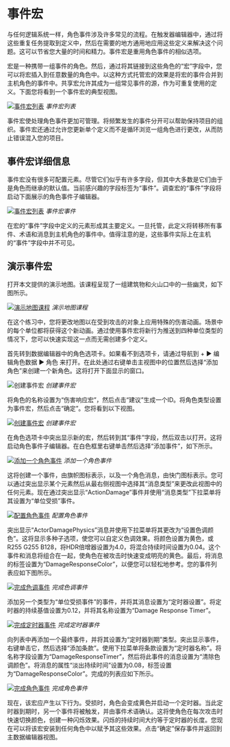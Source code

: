 # 事件宏

与任何逻辑系统一样，角色事件涉及许多常见的流程。在触发器编辑器中，通过将这些重复任务提取到定义中，然后在需要的地方通用地应用这些定义来解决这个问题。这可以节省您大量的时间和精力。事件宏是重用角色事件的相似选项。

宏是一种携带一组事件的角色。然后，通过将其链接到这些角色的“宏”字段中，您可以将宏插入到任意数量的角色中。以这种方式托管宏的效果是将宏的事件合并到主机角色的事件中。共享宏允许其成为一组常见事件的源，作为可重复使用的定义。下面您将看到一个事件宏的典型视图。

[![事件宏列表](./resources/065_Event_Macros1.png)](./resources/065_Event_Macros1.png)
*事件宏列表*

事件宏使处理角色事件更加可管理。将频繁发生的事件分开可以帮助保持项目的组织。事件宏还通过允许您更新单个定义而不是循环浏览一组角色进行更改，从而防止错误混入您的项目。

## 事件宏详细信息

事件宏没有很多可配置元素。尽管它们似乎有许多字段，但其中大多数是它们由于是角色而继承的默认值。当前感兴趣的字段标签为“事件”。调查宏的“事件”字段将启动下面展示的角色事件子编辑器。

[![事件宏列表](./resources/065_Event_Macros2.png)](./resources/065_Event_Macros2.png)
*事件宏事件*

在宏的“事件”字段中定义的元素形成其主要定义。一旦托管，此定义将转移所有事件、术语和消息到主机角色的事件中。值得注意的是，这些事件实际上在主机的“事件”字段中并不可见。

## 演示事件宏

打开本文提供的演示地图。该课程呈现了一组建筑物和火山口中的一些幽灵，如下图所示。

[![演示地图课程](./resources/065_Event_Macros3.png)](./resources/065_Event_Macros3.png)
*演示地图课程*

在这个练习中，您将更改地图以在受到攻击的对象上应用特殊的伤害动画。场景中的每个单位都将获得这个新动画。通过使用事件宏将新行为推送到四种单位类型的情况下，您可以快速实现这一点而无需创建多个定义。

首先转到数据编辑器中的角色选项卡。如果看不到选项卡，请通过导航到 + ▶︎ 编辑角色数据 ▶︎ 角色 来打开。在此处通过右键单击主视图中的位置然后选择“添加角色”来创建一个新角色。这将打开下面显示的窗口。

![创建事件宏](./resources/065_Event_Macros4.png)
*创建事件宏*

将角色的名称设置为“伤害响应宏”，然后点击“建议”生成一个ID。将角色类型设置为事件宏，然后点击“确定”。您将看到以下视图。

[![创建事件宏](./resources/065_Event_Macros5.png)](./resources/065_Event_Macros5.png)
*创建事件宏*

在角色选项卡中突出显示新的宏，然后转到其“事件”字段，然后双击以打开。这将启动角色事件子编辑器。在白色框里右键单击然后选择“添加事件”，如下所示。

[![添加一个角色事件](./resources/065_Event_Macros6.png)](./resources/065_Event_Macros6.png)
*添加一个角色事件*

这将创建一个事件，由旗帜图标表示，以及一个角色消息，由快门图标表示。您可以通过突出显示某个元素然后从最右侧视图中选择其“消息类型”来更改此视图中的任何元素。现在通过突出显示“ActionDamage”事件并使用“消息类型”下拉菜单将其设置为“单位受损”事件。

[![配置角色事件](./resources/065_Event_Macros7.png)](./resources/065_Event_Macros7.png)
*配置角色事件*

突出显示“ActorDamagePhysics”消息并使用下拉菜单将其更改为“设置色调颜色”。这将显示多种子选项，使您可以自定义色调效果。将颜色设置为黄色，或R255 G255 B128，将HDR倍增器设置为4.0，将混合持续时间设置为0.04。这个事件和消息将组合在一起，使角色在被攻击时快速变成明亮的黄色。最后，将消息的标签设置为“DamageResponseColor”，以便您可以轻松地参考。您的事件列表应如下图所示。

[![完成色调事件](./resources/065_Event_Macros8.png)](./resources/065_Event_Macros8.png)
*完成色调事件*

添加另一个类型为“单位受损事件”的事件，并将其消息设置为“定时器设置”。将定时器的持续基值设置为0.12，并将其名称设置为“Damage Response Timer”。

[![完成定时器事件](./resources/065_Event_Macros9.png)](./resources/065_Event_Macros9.png)
*完成定时器事件*

向列表中再添加一个最终事件，并将其设置为“定时器到期”类型。突出显示事件，右键单击它，然后选择“添加条款”。使用下拉菜单将条款设置为“定时器名称”。将名称字段设置为“DamageResponseTimer”，然后将此事件的消息设置为“清除色调颜色”。将消息的属性“淡出持续时间”设置为0.08，标签设置为“DamageResponseColor”。完成的列表应如下所示。

[![完成角色事件](./resources/065_Event_Macros10.png)](./resources/065_Event_Macros10.png)
*完成角色事件*

现在，该宏应产生以下行为。受损时，角色会变成黄色并启动一个定时器。当此定时器到期时，另一个事件将被触发，并由事件术语确认。这将使角色在每次攻击时快速切换颜色，创建一种闪烁效果。闪烁的持续时间大约等于定时器的长度。您现在可以将该宏安装到任何角色中以赋予其这些效果。点击“确定”保存事件并返回到主数据编辑器视图。